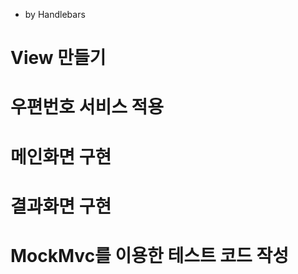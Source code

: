 * by Handlebars



# View 만들기



# 우편번호 서비스 적용



# 메인화면 구현



# 결과화면 구현



# MockMvc를 이용한 테스트 코드 작성

